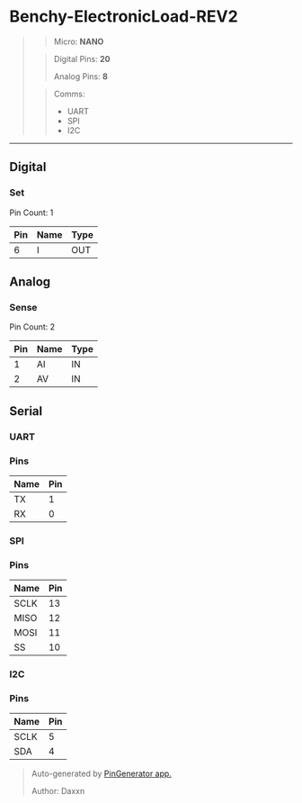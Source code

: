 # Benchy-ElectronicLoad-REV2

> > Micro: **NANO**
>
> > Digital Pins: **20**
> >
> > Analog Pins: **8**
>
> > Comms:
> > - UART
> > - SPI
> > - I2C

---

## Digital

### Set
Pin Count: 1

| Pin | Name | Type
| --- | --- | --- |
| 6 | I | OUT |


## Analog

### Sense
Pin Count: 2

| Pin | Name | Type
| --- | --- | --- |
| 1 | AI | IN |
| 2 | AV | IN |


## Serial

### UART

### Pins

| Name | Pin |
| --- | --- |
| TX | 1 |
| RX | 0 |



### SPI

### Pins

| Name | Pin |
| --- | --- |
| SCLK | 13 |
| MISO | 12 |
| MOSI | 11 |
| SS | 10 |



### I2C

### Pins

| Name | Pin |
| --- | --- |
| SCLK | 5 |
| SDA | 4 |





> Auto-generated by [PinGenerator app.](https://github.com/Daxxn/PinGenerator)
>
> Author: Daxxn

